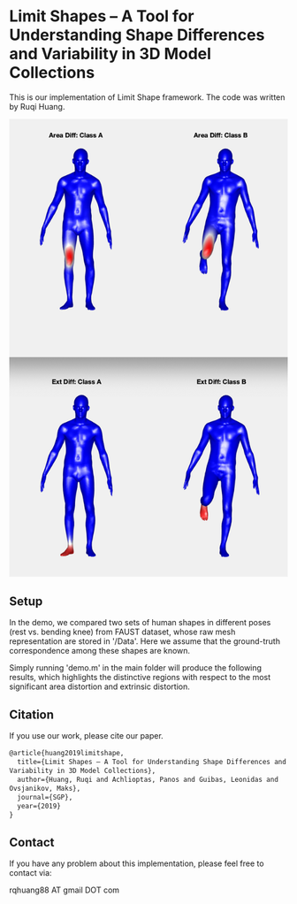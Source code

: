 # Limit Shapes – A Tool for Understanding Shape Differences and Variability in 3D Model Collections

This is our implementation of Limit Shape framework. The code was written by Ruqi Huang.

![LimitShape](https://raw.githubusercontent.com/ruqihuang/LimitShape/master/Images/results.png "LimitShape")

## Setup
In the demo, we compared two sets of human shapes in different poses (rest vs. bending knee) from FAUST dataset, whose raw mesh representation are stored in '/Data'. Here we assume that the ground-truth correspondence among these shapes are known.  

Simply running 'demo.m' in the main folder will produce the following results, which highlights the distinctive regions with respect to the most significant area distortion and extrinsic distortion. 

## Citation
If you use our work, please cite our paper.
```
@article{huang2019limitshape,
  title={Limit Shapes – A Tool for Understanding Shape Differences and Variability in 3D Model Collections},
  author={Huang, Ruqi and Achlioptas, Panos and Guibas, Leonidas and Ovsjanikov, Maks},
  journal={SGP},
  year={2019}
}
```

## Contact
If you have any problem about this implementation, please feel free to contact via:

rqhuang88 AT gmail DOT com
 
